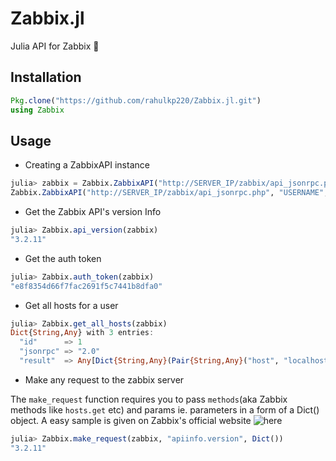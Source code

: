 # Zabbix.jl 
Julia API for Zabbix :ghost:

## Installation
```julia
Pkg.clone("https://github.com/rahulkp220/Zabbix.jl.git")
using Zabbix
```

## Usage

* Creating a ZabbixAPI instance
```julia
julia> zabbix = Zabbix.ZabbixAPI("http://SERVER_IP/zabbix/api_jsonrpc.php","USERNAME","******")
Zabbix.ZabbixAPI("http://SERVER_IP/zabbix/api_jsonrpc.php", "USERNAME", "******", 1, Dict("Content-Type"=>"application/json-rpc"), "2.0")
```

* Get the Zabbix API's version Info
```julia
julia> Zabbix.api_version(zabbix)
"3.2.11"
```

* Get the auth token
```julia
julia> Zabbix.auth_token(zabbix)
"e8f8354d66f7fac2691f5c7441b8dfa0"
```

* Get all hosts for a user
```julia
julia> Zabbix.get_all_hosts(zabbix)
Dict{String,Any} with 3 entries:
  "id"      => 1
  "jsonrpc" => "2.0"
  "result"  => Any[Dict{String,Any}(Pair{String,Any}("host", "localhost"),Pair{String,Any}("interfaces", Any[Dict{String,Any}(Pair{String,An…
```

* Make any request to the zabbix server

The `make_request` function requires you to pass `methods`(aka Zabbix methods like `hosts.get` etc) and params ie.
parameters in a form of a Dict() object. A easy sample is given on Zabbix's official website ![here](https://www.zabbix.com/documentation/2.2/manual/api)
```julia
julia> Zabbix.make_request(zabbix, "apiinfo.version", Dict())
"3.2.11"
```



